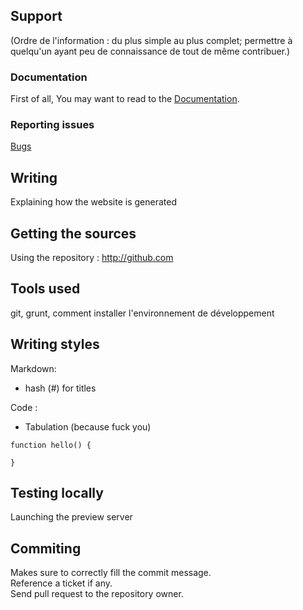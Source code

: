 <h2>Support</h2>

(Ordre de l'information : du plus simple au plus complet; permettre à quelqu'un ayant peu de connaissance de tout de même contribuer.)

<h3>Documentation</h3>
<p>First of all, You may want to read to the <a href="/support/documentation.html">Documentation</a>.</p>

<h3>Reporting issues</h3>
<p><a href="http://bugs.fabuloos.org">Bugs</a></p>

## Writing

Explaining how the website is generated

## Getting the sources

Using the repository : http://github.com

## Tools used

git, grunt, comment installer l'environnement de développement

## Writing styles

Markdown:

* hash (#) for titles

Code :

* Tabulation (because fuck you)

```
function hello() {
	
}
```

## Testing locally

Launching the preview server

## Commiting

Makes sure to correctly fill the commit message.  
Reference a ticket if any.  
Send pull request to the repository owner.